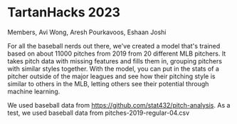 # TartanHacks 2023
Members, Avi Wong, Aresh Pourkavoos, Eshaan Joshi


For all the baseball nerds out there, we've created a model that's trained based on about 11000 pitches from 2019 from 20 different MLB pitchers. It takes pitch data with missing features and fills them in, grouping pitchers with similar styles together. With the model, you can put in the stats of a pitcher outside of the major leagues and see how their pitching style is similar to others in the MLB, letting others see their potential through machine learning.

We used baseball data from https://github.com/stat432/pitch-analysis. As a test, we used baseball data from pitches-2019-regular-04.csv
